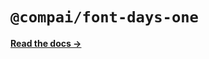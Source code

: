 # `@compai/font-days-one`

[**Read the docs &rarr;**](https://components.ai/docs/typefaces/days-one)
